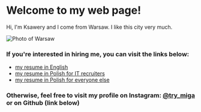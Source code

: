 # Welcome to my web page!

Hi, I'm Ksawery and I come from Warsaw. I like this city very much.

<!-- [![Photo of Warsaw from lolipopek on deviantArt](http://orig14.deviantart.net/ec22/f/2010/035/1/c/warsaw_skyline_by_lolipopek.jpg)](https://www.deviantart.com/lolipopek/art/Warsaw-skyline-152857232) -->

![Photo of Warsaw](http://orig14.deviantart.net/ec22/f/2010/035/1/c/warsaw_skyline_by_lolipopek.jpg "Photo of Warsaw from lolipopek on deviantArt")

### If you're interested in hiring me, you can visit the links below:

- [my resume in English](docs/cveng/doc/)
- [my resume in Polish for IT recruiters](docs/cvit/doc)
- [my resume in Polish for everyone else](docs/cvhos/doc)

### Otherwise, feel free to visit my profile on Instagram: [@try_miga](https://instagram.com/try_miga) or on Github (link below)
